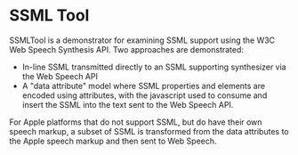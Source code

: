 # SSML Tool

SSMLTool is a demonstrator for examining SSML support using the W3C Web Speech Synthesis API.  Two approaches
are demonstrated:

* In-line SSML transmitted directly to an SSML supporting synthesizer via the Web Speech API
* A "data attribute" model where SSML properties and elements are encoded using attributes, with the javascript used to consume
and insert the SSML into the text sent to the Web Speech API.

For Apple platforms that do not support SSML, but do have their own speech markup, a subset of SSML is transformed from the data 
attributes to the Apple speech markup and then sent to Web Speech.

